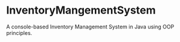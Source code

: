 # InventoryMangementSystem
A console-based Inventory Management System in Java using OOP principles.
